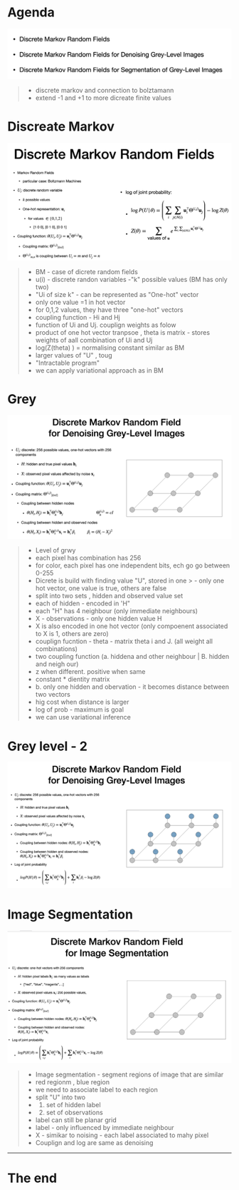 # Agenda
![alt text](image-23.png)

> - discrete markov and connection to bolztamann
> - extend -1 and +1 to more dicreate finite values

# Discreate Markov
![alt text](image-24.png)

> - BM - case of dicrete random fields
> - u(i) - discrete randon variables
> -"k" possible values (BM has only two)
> - "Ui of size k" - can be represented as "One-hot" vector
> -  only one value =1 in hot vector
> - for 0,1,2 values, they have three "one-hot" vectors
> - coupling function - Hi and Hj
> - function of Ui and Uj.
> couplign  weights as folow 
> - product of one hot vector tranpsoe ,
> theta is matrix - stores weights of aall combination of Ui and Uj
> - log(Z(theta) ) = normalising constant similar as BM
> - larger values of "U" , toug
> - "Intractable program"
> - we can apply variational approach as in BM

# Grey
![alt text](image-25.png)

> - Level of grwy
> - each pixel has combination has 256
> - for color, each pixel has one independent bits, ech go go between 0-255
> - Dicrete is build with finding value "U", stored in one > - only one hot vector, one value is true, others are false
> - split into two sets , hidden and observed value set
> - each of hidden - encoded in 'H"
> - each "H" has 4 neighbour (only immediate neighbours)
> - X  - observations - only one hidden value H
> - X is also encoded in one hot vector  (only compoenent associated to X is 1, others are zero)
> - couplign fucntion - theta - matrix theta i and J. (all weight all combinations)
> - two coupling function (a. hiddena  and other neighbour | B. hidden and neigh our)
> - z when different. positive when same
> - constant  * dientity matrix
> - b. only one hidden and obervation - it becomes distance between two vectors
> - hig cost when distance is larger
> - log of prob - maximum is goal
> - we can use variational inference


# Grey level - 2
![alt text](image-26.png)


# Image Segmentation

![alt text](image-27.png)


> - Image segmentation - segment regions of image that are similar
> - red regionm , blue region
> - we need to associate label to each region
> - split "U" into two 
> - 1. set of hidden label
> - 2. set of observations
> - label can still be planar grid
> - label - only influenced by immediate neighbour
> - X - simikar to noising - each label associated to mahy pixel
> - Couplign and log are same as denoising

---
# The end
